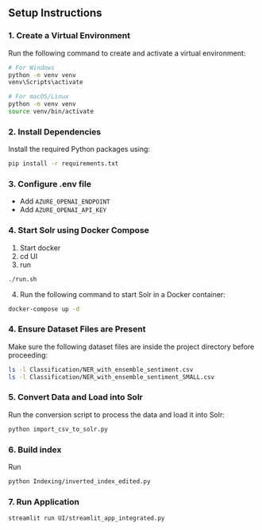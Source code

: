 ## Setup Instructions

### 1. Create a Virtual Environment
Run the following command to create and activate a virtual environment:

```sh
# For Windows
python -m venv venv
venv\Scripts\activate

# For macOS/Linux
python -m venv venv
source venv/bin/activate
```

### 2. Install Dependencies
Install the required Python packages using:
```sh
pip install -r requirements.txt
```

### 3. Configure .env file
- Add ```AZURE_OPENAI_ENDPOINT```
- Add ```AZURE_OPENAI_API_KEY```

### 4. Start Solr using Docker Compose
1. Start docker
2. cd UI
3. run  
```sh 
./run.sh
```
4. Run the following command to start Solr in a Docker container:
```sh
docker-compose up -d
```

### 4. Ensure Dataset Files are Present
Make sure the following dataset files are inside the project directory before proceeding:
```sh
ls -l Classification/NER_with_ensemble_sentiment.csv
ls -l Classification/NER_with_ensemble_sentiment_SMALL.csv
```

### 5. Convert Data and Load into Solr
Run the conversion script to process the data and load it into Solr:
```sh 
python import_csv_to_solr.py
```

### 6. Build index
Run 
```sh
python Indexing/inverted_index_edited.py
```

### 7. Run Application
```sh
streamlit run UI/streamlit_app_integrated.py
```